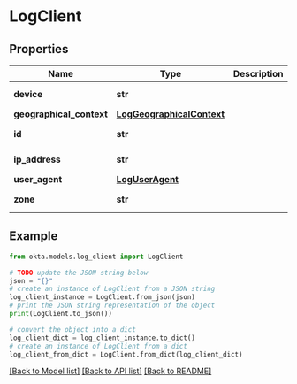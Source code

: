 # LogClient


## Properties

Name | Type | Description | Notes
------------ | ------------- | ------------- | -------------
**device** | **str** |  | [optional] [readonly] 
**geographical_context** | [**LogGeographicalContext**](LogGeographicalContext.md) |  | [optional] 
**id** | **str** |  | [optional] [readonly] 
**ip_address** | **str** |  | [optional] [readonly] 
**user_agent** | [**LogUserAgent**](LogUserAgent.md) |  | [optional] 
**zone** | **str** |  | [optional] [readonly] 

## Example

```python
from okta.models.log_client import LogClient

# TODO update the JSON string below
json = "{}"
# create an instance of LogClient from a JSON string
log_client_instance = LogClient.from_json(json)
# print the JSON string representation of the object
print(LogClient.to_json())

# convert the object into a dict
log_client_dict = log_client_instance.to_dict()
# create an instance of LogClient from a dict
log_client_from_dict = LogClient.from_dict(log_client_dict)
```
[[Back to Model list]](../README.md#documentation-for-models) [[Back to API list]](../README.md#documentation-for-api-endpoints) [[Back to README]](../README.md)


